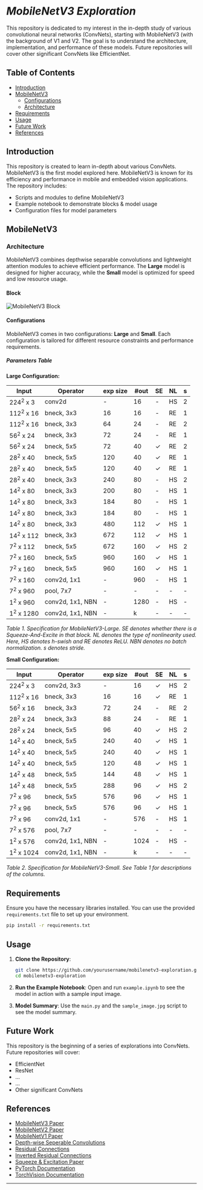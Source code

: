 # ***MobileNetV3 Exploration***

This repository is dedicated to my interest in the in-depth study of various convolutional neural networks (ConvNets), starting with MobileNetV3 (with the background of V1 and V2. The goal is to understand the architecture, implementation, and performance of these models. Future repositories will cover other significant ConvNets like EfficientNet.

## **Table of Contents**
- [Introduction](#introduction)
- [MobileNetV3](#mobilenetv3)
  - [Configurations](#configurations)
  - [Architecture](#architecture)
- [Requirements](#requirements)
- [Usage](#usage)
- [Future Work](#future-work)
- [References](#references)

## **Introduction**
This repository is created to learn in-depth about various ConvNets. MobileNetV3 is the first model explored here. MobileNetV3 is known for its efficiency and performance in mobile and embedded vision applications. The repository includes:
- Scripts and modules to define MobileNetV3
- Example notebook to demonstrate blocks & model usage
- Configuration files for model parameters


## **MobileNetV3**
### **Architecture**
MobileNetV3 combines depthwise separable convolutions and lightweight attention modules to achieve efficient performance. The **Large** model is designed for higher accuracy, while the **Small** model is optimized for speed and low resource usage.

#### **Block**
![MobileNetV3 Block](images/mobilenetv3_large.png)


#### **Configurations**
MobileNetV3 comes in two configurations: **Large** and **Small**. Each configuration is tailored for different resource constraints and performance requirements.



##### **Parameters Table**

**Large Configuration:**

| Input        | Operator      | exp size | \#out | SE  | NL  | s  |
|--------------|---------------|----------|-------|-----|-----|----|
| 224<sup>2</sup> x 3   | conv2d       | -        | 16    | -   | HS  | 2  |
| 112<sup>2</sup> x 16  | bneck, 3x3   | 16       | 16    | -   | RE  | 1  |
| 112<sup>2</sup> x 16  | bneck, 3x3   | 64       | 24    | -   | RE  | 2  |
| 56<sup>2</sup> x 24   | bneck, 3x3   | 72       | 24    | -   | RE  | 1  |
| 56<sup>2</sup> x 24   | bneck, 5x5   | 72       | 40    | ✓   | RE  | 2  |
| 28<sup>2</sup> x 40   | bneck, 5x5   | 120      | 40    | ✓   | RE  | 1  |
| 28<sup>2</sup> x 40   | bneck, 5x5   | 120      | 40    | ✓   | RE  | 1  |
| 28<sup>2</sup> x 40   | bneck, 3x3   | 240      | 80    | -   | HS  | 2  |
| 14<sup>2</sup> x 80   | bneck, 3x3   | 200      | 80    | -   | HS  | 1  |
| 14<sup>2</sup> x 80   | bneck, 3x3   | 184      | 80    | -   | HS  | 1  |
| 14<sup>2</sup> x 80   | bneck, 3x3   | 184      | 80    | -   | HS  | 1  |
| 14<sup>2</sup> x 80   | bneck, 3x3   | 480      | 112   | ✓   | HS  | 1  |
| 14<sup>2</sup> x 112  | bneck, 3x3   | 672      | 112   | ✓   | HS  | 1  |
| 7<sup>2</sup> x 112   | bneck, 5x5   | 672      | 160   | ✓   | HS  | 2  |
| 7<sup>2</sup> x 160   | bneck, 5x5   | 960      | 160   | ✓   | HS  | 1  |
| 7<sup>2</sup> x 160   | bneck, 5x5   | 960      | 160   | ✓   | HS  | 1  |
| 7<sup>2</sup> x 160   | conv2d, 1x1  | -        | 960   | -   | HS  | 1  |
| 7<sup>2</sup> x 960   | pool, 7x7    | -        | -     | -   | -   | -  |
| 1<sup>2</sup> x 960   | conv2d, 1x1, NBN | -    | 1280  | -   | HS  | -  |
| 1<sup>2</sup> x 1280  | conv2d, 1x1, NBN | -    | k     | -   | -   | -  |

*Table 1. Specification for MobileNetV3-Large. SE denotes whether there is a Squeeze-And-Excite in that block. NL denotes the type of nonlinearity used. Here, HS denotes h-swish and RE denotes ReLU. NBN denotes no batch normalization. s denotes stride.*

**Small Configuration:**

| Input        | Operator      | exp size | \#out | SE  | NL  | s  |
|--------------|---------------|----------|-------|-----|-----|----|
| 224<sup>2</sup> x 3   | conv2d, 3x3  | -        | 16    | ✓   | HS  | 2  |
| 112<sup>2</sup> x 16  | bneck, 3x3   | 16       | 16    | ✓   | RE  | 1  |
| 56<sup>2</sup> x 16   | bneck, 3x3   | 72       | 24    | -   | RE  | 2  |
| 28<sup>2</sup> x 24   | bneck, 3x3   | 88       | 24    | -   | RE  | 1  |
| 28<sup>2</sup> x 24   | bneck, 5x5   | 96       | 40    | ✓   | HS  | 2  |
| 14<sup>2</sup> x 40   | bneck, 5x5   | 240      | 40    | ✓   | HS  | 1  |
| 14<sup>2</sup> x 40   | bneck, 5x5   | 240      | 40    | ✓   | HS  | 1  |
| 14<sup>2</sup> x 40   | bneck, 5x5   | 120      | 48    | ✓   | HS  | 1  |
| 14<sup>2</sup> x 48   | bneck, 5x5   | 144      | 48    | ✓   | HS  | 1  |
| 14<sup>2</sup> x 48   | bneck, 5x5   | 288      | 96    | ✓   | HS  | 2  |
| 7<sup>2</sup> x 96    | bneck, 5x5   | 576      | 96    | ✓   | HS  | 1  |
| 7<sup>2</sup> x 96    | bneck, 5x5   | 576      | 96    | ✓   | HS  | 1  |
| 7<sup>2</sup> x 96    | conv2d, 1x1  | -        | 576   | -   | HS  | 1  |
| 7<sup>2</sup> x 576   | pool, 7x7    | -        | -     | -   | -   | -  |
| 1<sup>2</sup> x 576   | conv2d, 1x1, NBN | -    | 1024  | -   | HS  | -  |
| 1<sup>2</sup> x 1024  | conv2d, 1x1, NBN | -    | k     | -   | -   | -  |

*Table 2. Specification for MobileNetV3-Small. See Table 1 for descriptions of the columns.*

## **Requirements**
Ensure you have the necessary libraries installed. You can use the provided `requirements.txt` file to set up your environment.

```sh
pip install -r requirements.txt
```

## **Usage**
1. **Clone the Repository**:
    ```sh
    git clone https://github.com/yourusername/mobilenetv3-exploration.git
    cd mobilenetv3-exploration
    ```

2. **Run the Example Notebook**:
    Open and run `example.ipynb` to see the model in action with a sample input image.

3. **Model Summary**:
    Use the `main.py` and the `sample_image.jpg` script to see the model summary.

## Future Work
This repository is the beginning of a series of explorations into ConvNets. Future repositories will cover:
- EfficientNet
- ResNet
- ...
- ...
- Other significant ConvNets

## References
- [MobileNetV3 Paper](https://arxiv.org/abs/1905.02244)
- [MobileNetV2 Paper](https://arxiv.org/abs/1801.04381)
- [MobileNetV1 Paper](https://arxiv.org/abs/1704.04861)
- [Depth-wise Seperable Convolutions](https://arxiv.org/abs/1610.02357)
- [Residual Connections](https://paperswithcode.com/method/residual-connection)
- [Inverted Residual Connections](https://paperswithcode.com/method/inverted-residual-block)
- [Squeeze & Excitation Paper](https://arxiv.org/abs/1709.01507)
- [PyTorch Documentation](https://pytorch.org/docs/stable/index.html)
- [TorchVision Documentation](https://pytorch.org/vision/stable/index.html)

---
